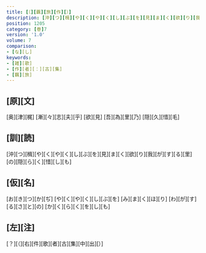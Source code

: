 ```yaml
---
title: [（][覊][旅][作][）]
description: [沖][つ][楫][や][く][や][く][し][ぶ][を][見][ま][く][欲][り][我][が][す][る][里][の][隠][ら][く][惜][し][も]
position: 1205
category: [巻]7
version: '1.0'
volume: 7
comparison:
- [な][し]
keywords:
- [雑][歌]
- [作][者][：][古][集]
- [羈][旅]
---
```


## [原][文]

[奥][津][梶] [漸][々][志][夫][乎] [欲][見] [吾][為][里][乃] [隠][久][惜][毛]

## [訓][読]

[沖][つ][楫][や][く][や][く][し][ぶ][を][見][ま][く][欲][り][我][が][す][る][里][の][隠][ら][く][惜][し][も]

## [仮][名]

[お][き][つ][か][ぢ] [や][く][や][く][し][ぶ][を] [み][ま][く][ほ][り] [わ][が][す][る][さ][と][の] [か][く][ら][く][を][し][も]

## [左][注]

[？][（][右][件][歌][者][古][集][中][出][）]
